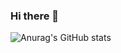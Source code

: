 ### Hi there 👋

<!-- [![Weston's GitHub stats](https://github-readme-stats.vercel.app/api?username=wmauz677)](https://github.com/anuraghazra/github-readme-stats) -->
![Anurag's GitHub stats](https://github-readme-stats.vercel.app/api?username=wmauz677&show_icons=true&theme=radical)


<!--
**wmauz677/wmauz677** is a ✨ _special_ ✨ repository because its `README.md` (this file) appears on your GitHub profile.

Here are some ideas to get you started:

- 🔭 I’m currently working on ...
- 🌱 I’m currently learning ...
- 👯 I’m looking to collaborate on ...
- 🤔 I’m looking for help with ...
- 💬 Ask me about ...
- 📫 How to reach me: ...
- 😄 Pronouns: ...
- ⚡ Fun fact: ...
-->
